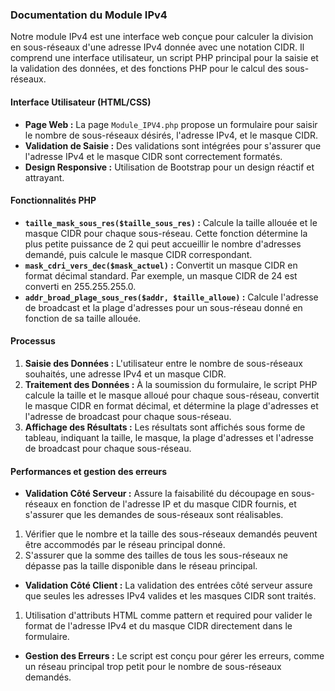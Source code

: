 ### Documentation du Module IPv4

Notre module IPv4 est une interface web conçue pour calculer la division en sous-réseaux d'une adresse IPv4 donnée avec une notation CIDR. Il comprend une interface utilisateur, un script PHP principal pour la saisie et la validation des données, et des fonctions PHP pour le calcul des sous-réseaux.

#### Interface Utilisateur (HTML/CSS)
- **Page Web :** La page `Module_IPV4.php` propose un formulaire pour saisir le nombre de sous-réseaux désirés, l'adresse IPv4, et le masque CIDR.
- **Validation de Saisie :** Des validations sont intégrées pour s'assurer que l'adresse IPv4 et le masque CIDR sont correctement formatés.
- **Design Responsive :** Utilisation de Bootstrap pour un design réactif et attrayant.

#### Fonctionnalités PHP
- **`taille_mask_sous_res($taille_sous_res)` :** Calcule la taille allouée et le masque CIDR pour chaque sous-réseau. Cette fonction détermine la plus petite puissance de 2 qui peut accueillir le nombre d'adresses demandé, puis calcule le masque CIDR correspondant.
- **`mask_cdri_vers_dec($mask_actuel)` :** Convertit un masque CIDR en format décimal standard. Par exemple, un masque CIDR de 24 est converti en 255.255.255.0.
- **`addr_broad_plage_sous_res($addr, $taille_alloue)` :** Calcule l'adresse de broadcast et la plage d'adresses pour un sous-réseau donné en fonction de sa taille allouée.

#### Processus
1. **Saisie des Données :** L'utilisateur entre le nombre de sous-réseaux souhaités, une adresse IPv4 et un masque CIDR.
2. **Traitement des Données :** À la soumission du formulaire, le script PHP calcule la taille et le masque alloué pour chaque sous-réseau, convertit le masque CIDR en format décimal, et détermine la plage d'adresses et l'adresse de broadcast pour chaque sous-réseau.
3. **Affichage des Résultats :** Les résultats sont affichés sous forme de tableau, indiquant la taille, le masque, la plage d'adresses et l'adresse de broadcast pour chaque sous-réseau.

#### Performances et gestion des erreurs

- **Validation Côté Serveur :** Assure la faisabilité du découpage en sous-réseaux en fonction de l'adresse IP et du masque CIDR fournis, et s'assurer que les demandes de sous-réseaux sont réalisables.
1. Vérifier que le nombre et la taille des sous-réseaux demandés peuvent être accommodés par le réseau principal donné.
2. S'assurer que la somme des tailles de tous les sous-réseaux ne dépasse pas la taille disponible dans le réseau principal.

- **Validation Côté Client :** La validation des entrées côté serveur assure que seules les adresses IPv4 valides et les masques CIDR sont traités.

1. Utilisation d'attributs HTML comme pattern et required pour valider le format de l'adresse IPv4 et du masque CIDR directement dans le formulaire.

- **Gestion des Erreurs :** Le script est conçu pour gérer les erreurs, comme un réseau principal trop petit pour le nombre de sous-réseaux demandés.